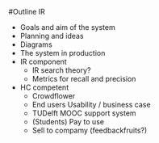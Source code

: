 #Outline IR

* Goals and aim of the system
* Planning and ideas
* Diagrams
* The system in production
* IR component
	* IR search theory?
	* Metrics for recall and precision
* HC competent
	* Crowdflower
	* End users
Usability / business case
	* TUDelft MOOC support system
	* (Students) Pay to use
	* Sell to compamy (feedbackfruits?)

